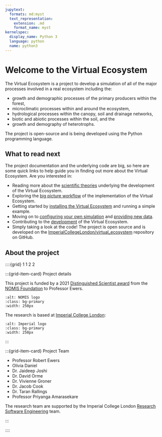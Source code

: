 ```yaml
---
jupytext:
  formats: md:myst
  text_representation:
    extension: .md
    format_name: myst
kernelspec:
  display_name: Python 3
  language: python
  name: python3
---
```


# Welcome to the Virtual Ecosystem

The Virtual Ecosystem is a project to develop a simulation of all of the major processes
involved in a real ecosystem including the:

- growth and demographic processes of the primary producers within the forest,
- microclimatic processes within and around the ecosystem,
- hydrological processes within the canopy, soil and drainage networks,
- biotic and abiotic processes within the soil, and the
- growth and demography of heterotrophs.

The project is open-source and is being developed using the Python programming language.

## What to read next

The project documentation and the underlying code are big, so here are some quick links
to help guide you in finding out more about the Virtual Ecosystem. Are you interested
in:

- Reading more about the [scientific theories](./virtual_ecosystem/theory/theory.md)
  underlying the development of the Virtual Ecosystem.
- Exploring the
  [big picture workflow](./virtual_ecosystem/implementation/implementation.md) of the
  implementation of the Virtual Ecosystem.
- Getting started by [installing the Virtual
  Ecosystem](./using_the_ve/getting_started.md) and running a simple example.
- Moving on to [configuring your own simulation](./using_the_ve/configuration/config.md)
  and [providing new data](./using_the_ve/data/data.md).
- Contributing to the [development](./development/contributing.md) of the Virtual
  Ecosystem.
- Simply taking a look at the code! The project is open source and is developed on the
  [ImperialCollegeLondon/virtual_ecosystem](https://github.com/ImperialCollegeLondon/virtual_ecosystem)
  repository on GitHub.

## About the project

::::{grid} 1 1 2 2

:::{grid-item-card} Project details

This project is funded by a 2021 [Distinguished Scientist award](<https://nomisfoundation.ch/projects/a-virtual-rainforest-for-understanding-the-stability-resilience-and-sustainability-of-complex-ecosystems/>)
from the [NOMIS Foundation](https://nomisfoundation.ch) to Professor Ewers.

```{image} _static/images/logo-nomis-822-by-321.png
:alt: NOMIS logo
:class: bg-primary
:width: 250px
```

The research is based at [Imperial College London](https://imperial.ac.uk):

```{image} _static/images/IMPERIAL_logo_RGB_Blue_safe_area_2024.png
:alt: Imperial logo
:class: bg-primary
:width: 250px
```

:::

:::{grid-item-card} Project Team

- Professor Robert Ewers
- Olivia Daniel
- Dr. Jaideep Joshi
- Dr. David Orme
- Dr. Vivienne Groner
- Dr. Jacob Cook
- Dr. Taran Rallings
- Professor Priyanga Amarasekare

The research team are supported by the Imperial College London
[Research Software Engineering](https://www.imperial.ac.uk/admin-services/ict/self-service/research-support/rcs/service-offering/research-software-engineering/)
team.

:::

::::
